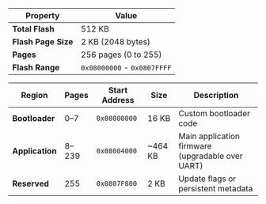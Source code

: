 | Property            | Value                       |
| ------------------- | --------------------------- |
| **Total Flash**     | 512 KB                      |
| **Flash Page Size** | 2 KB (2048 bytes)           |
| **Pages**           | 256 pages (0 to 255)        |
| **Flash Range**     | `0x08000000` - `0x0807FFFF` |


| Region          | Pages | Start Address | Size     | Description                                      |
| --------------- | ----- | ------------- | -------- | ------------------------------------------------ |
| **Bootloader**  | 0–7   | `0x08000000`  | 16 KB    | Custom bootloader code                           |
| **Application** | 8–239 | `0x08004000`  | \~464 KB | Main application firmware (upgradable over UART) |
| **Reserved**    | 255   | `0x0807F800`  | 2 KB     | Update flags or persistent metadata              |
